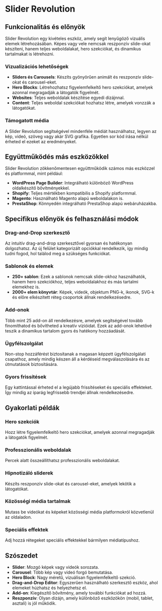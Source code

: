 # Slider Revolution

## Funkcionalitás és előnyök

Slider Revolution egy kivételes eszköz, amely segít lenyűgöző vizuális elemek létrehozásában. Képes vagy vele nemcsak reszponzív slide-okat készíteni, hanem teljes weboldalakat, hero szekciókat, és dinamikus tartalmakat is létrehozni.

### Vizualizációs lehetőségek

- **Sliders és Carousels**: Készíts gyönyörűen animált és reszponzív slide-okat és carousel-eket.
- **Hero Blocks**: Létrehozhatsz figyelemfelkeltő hero szekciókat, amelyek azonnal megragadják a látogatók figyelmét.
- **Websites**: Teljes weboldalak készítése egyedi dizájnnal.
- **Content**: Teljes weboldal szekciókat hozhatsz létre, amelyek vonzzák a látogatókat.

### Támogatott média

A Slider Revolution segítségével mindenféle médiát használhatsz, legyen az kép, videó, szöveg vagy akár SVG grafika. Egyetlen sor kód írása nélkül érheted el ezeket az eredményeket.

## Együttműködés más eszközökkel

Slider Revolution zökkenőmentesen együttműködik számos más eszközzel és platformmal, mint például:

- **WordPress Page Builder**: Integrálható különböző WordPress oldalkészítő bővítményekkel.
- **Shopify**: Teljes mértékben kompatibilis a Shopify platformmal.
- **Magento**: Használható Magento alapú weboldalakon is.
- **PrestaShop**: Könnyedén integrálható PrestaShop alapú webáruházakba.

## Specifikus előnyök és felhasználási módok

### Drag-and-Drop szerkesztő

Az intuitív drag-and-drop szerkesztővel gyorsan és hatékonyan dolgozhatsz. Az új felület kategorizált opciókkal rendelkezik, így mindig tudni fogod, hol találod meg a szükséges funkciókat.

### Sablonok és elemek

- **250+ sablon**: Ezek a sablonok nemcsak slide-okhoz használhatók, hanem hero szekciókhoz, teljes weboldalakhoz és más tartalmi elemekhez is.
- **2000+ elem könyvtár**: Képek, videók, objektum PNG-k, ikonok, SVG-k és előre elkészített réteg csoportok állnak rendelkezésedre.

### Add-onok

Több mint 25 add-on áll rendelkezésre, amelyek segítségével tovább finomíthatod és bővítheted a kreatív vízióidat. Ezek az add-onok lehetővé teszik a dinamikus tartalom gyors és hatékony hozzáadását.

### Ügyfélszolgálat

Non-stop hozzáférést biztosítanak a magasan képzett ügyfélszolgálati csapathoz, amely mindig készen áll a kérdéseid megválaszolására és az útmutatások biztosítására.

### Gyors frissítések

Egy kattintással érheted el a legújabb frissítéseket és speciális effekteket. Így mindig az iparág legfrissebb trendjei állnak rendelkezésedre.

## Gyakorlati példák

### Hero szekciók

Hozz létre figyelemfelkeltő hero szekciókat, amelyek azonnal megragadják a látogatók figyelmét. 

### Professzionális weboldalak

Percek alatt összeállíthatsz professzionális weboldalakat.

### Hipnotizáló sliderek

Készíts reszponzív slide-okat és carousel-eket, amelyek lekötik a látogatókat.

### Közösségi média tartalmak

Mutass be videókat és képeket közösségi média platformokról közvetlenül az oldaladon.

### Speciális effektek

Adj hozzá rétegeket speciális effektekkel bármilyen médiatípushoz.

## Szószedet

- **Slider**: Mozgó képek vagy videók sorozata.
- **Carousel**: Több kép vagy videó forgó bemutatása.
- **Hero Block**: Nagy méretű, vizuálisan figyelemfelkeltő szekció.
- **Drag-and-Drop Editor**: Egyszerűen használható szerkesztő eszköz, ahol elemeket húzhatsz és helyezhetsz el.
- **Add-on**: Kiegészítő bővítmény, amely további funkciókat ad hozzá.
- **Reszponzív**: Olyan dizájn, amely különböző eszközökön (mobil, tablet, asztali) is jól működik.